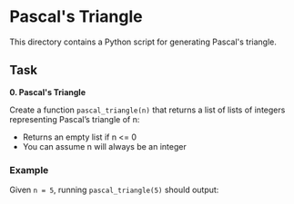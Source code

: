 # Pascal's Triangle

This directory contains a Python script for generating Pascal's triangle.

## Task

**0. Pascal's Triangle**

Create a function `pascal_triangle(n)` that returns a list of lists of integers representing Pascal’s triangle of n:

- Returns an empty list if n <= 0
- You can assume n will always be an integer

### Example

Given `n = 5`, running `pascal_triangle(5)` should output:

